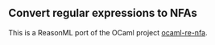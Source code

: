 ## Convert regular expressions to NFAs

This is a ReasonML port of the OCaml project [ocaml-re-nfa].

[ocaml-re-nfa]: https://github.com/yallop/ocaml-re-nfa
